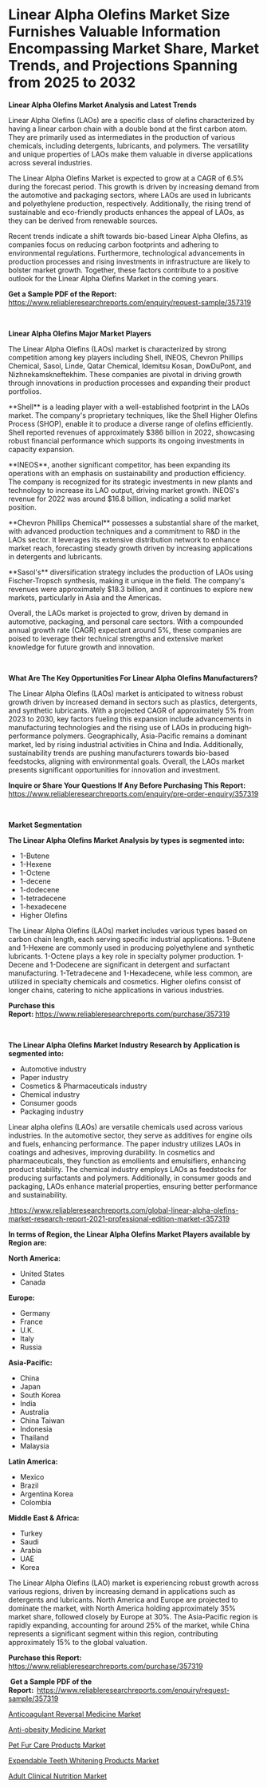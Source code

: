 <p><h1>Linear Alpha Olefins Market Size Furnishes Valuable Information Encompassing Market Share, Market Trends, and Projections Spanning from 2025 to 2032</h1></p><p><strong>Linear Alpha Olefins Market Analysis and Latest Trends</strong></p>
<p><p>Linear Alpha Olefins (LAOs) are a specific class of olefins characterized by having a linear carbon chain with a double bond at the first carbon atom. They are primarily used as intermediates in the production of various chemicals, including detergents, lubricants, and polymers. The versatility and unique properties of LAOs make them valuable in diverse applications across several industries.</p><p>The Linear Alpha Olefins Market is expected to grow at a CAGR of 6.5% during the forecast period. This growth is driven by increasing demand from the automotive and packaging sectors, where LAOs are used in lubricants and polyethylene production, respectively. Additionally, the rising trend of sustainable and eco-friendly products enhances the appeal of LAOs, as they can be derived from renewable sources. </p><p>Recent trends indicate a shift towards bio-based Linear Alpha Olefins, as companies focus on reducing carbon footprints and adhering to environmental regulations. Furthermore, technological advancements in production processes and rising investments in infrastructure are likely to bolster market growth. Together, these factors contribute to a positive outlook for the Linear Alpha Olefins Market in the coming years.</p></p>
<p><strong>Get a Sample PDF of the Report:&nbsp;</strong> <a href="https://www.reliableresearchreports.com/enquiry/request-sample/357319?utm_campaign=113&utm_medium=2&utm_source=Github&utm_content=ia&utm_term=16012025&utm_id=linear-alpha-olefins">https://www.reliableresearchreports.com/enquiry/request-sample/357319</a></p>
<p>&nbsp;</p>
<p><strong>Linear Alpha Olefins Major Market Players</strong></p>
<p><p>The Linear Alpha Olefins (LAOs) market is characterized by strong competition among key players including Shell, INEOS, Chevron Phillips Chemical, Sasol, Linde, Qatar Chemical, Idemitsu Kosan, DowDuPont, and Nizhnekamskneftekhim. These companies are pivotal in driving growth through innovations in production processes and expanding their product portfolios.</p><p>**Shell** is a leading player with a well-established footprint in the LAOs market. The company's proprietary techniques, like the Shell Higher Olefins Process (SHOP), enable it to produce a diverse range of olefins efficiently. Shell reported revenues of approximately $386 billion in 2022, showcasing robust financial performance which supports its ongoing investments in capacity expansion.</p><p>**INEOS**, another significant competitor, has been expanding its operations with an emphasis on sustainability and production efficiency. The company is recognized for its strategic investments in new plants and technology to increase its LAO output, driving market growth. INEOS's revenue for 2022 was around $16.8 billion, indicating a solid market position.</p><p>**Chevron Phillips Chemical** possesses a substantial share of the market, with advanced production techniques and a commitment to R&D in the LAOs sector. It leverages its extensive distribution network to enhance market reach, forecasting steady growth driven by increasing applications in detergents and lubricants.</p><p>**Sasol's** diversification strategy includes the production of LAOs using Fischer-Tropsch synthesis, making it unique in the field. The company's revenues were approximately $18.3 billion, and it continues to explore new markets, particularly in Asia and the Americas.</p><p>Overall, the LAOs market is projected to grow, driven by demand in automotive, packaging, and personal care sectors. With a compounded annual growth rate (CAGR) expectant around 5%, these companies are poised to leverage their technical strengths and extensive market knowledge for future growth and innovation.</p></p>
<p>&nbsp;</p>
<p><strong>What Are The Key Opportunities For Linear Alpha Olefins Manufacturers?</strong></p>
<p><p>The Linear Alpha Olefins (LAOs) market is anticipated to witness robust growth driven by increased demand in sectors such as plastics, detergents, and synthetic lubricants. With a projected CAGR of approximately 5% from 2023 to 2030, key factors fueling this expansion include advancements in manufacturing technologies and the rising use of LAOs in producing high-performance polymers. Geographically, Asia-Pacific remains a dominant market, led by rising industrial activities in China and India. Additionally, sustainability trends are pushing manufacturers towards bio-based feedstocks, aligning with environmental goals. Overall, the LAOs market presents significant opportunities for innovation and investment.</p></p>
<p><strong>Inquire or Share Your Questions If Any Before Purchasing This Report:</strong> <a href="https://www.reliableresearchreports.com/enquiry/pre-order-enquiry/357319?utm_campaign=113&utm_medium=2&utm_source=Github&utm_content=ia&utm_term=16012025&utm_id=linear-alpha-olefins">https://www.reliableresearchreports.com/enquiry/pre-order-enquiry/357319</a></p>
<p>&nbsp;</p>
<p><strong>Market Segmentation</strong></p>
<p><strong>The Linear Alpha Olefins Market Analysis by types is segmented into:</strong></p>
<p><ul><li>1-Butene</li><li>1-Hexene</li><li>1-Octene</li><li>1-decene</li><li>1-dodecene</li><li>1-tetradecene</li><li>1-hexadecene</li><li>Higher Olefins</li></ul></p>
<p><p>The Linear Alpha Olefins (LAOs) market includes various types based on carbon chain length, each serving specific industrial applications. 1-Butene and 1-Hexene are commonly used in producing polyethylene and synthetic lubricants. 1-Octene plays a key role in specialty polymer production. 1-Decene and 1-Dodecene are significant in detergent and surfactant manufacturing. 1-Tetradecene and 1-Hexadecene, while less common, are utilized in specialty chemicals and cosmetics. Higher olefins consist of longer chains, catering to niche applications in various industries.</p></p>
<p><strong>Purchase this Report:&nbsp;</strong><a href="https://www.reliableresearchreports.com/purchase/357319?utm_campaign=113&utm_medium=2&utm_source=Github&utm_content=ia&utm_term=16012025&utm_id=linear-alpha-olefins">https://www.reliableresearchreports.com/purchase/357319</a></p>
<p>&nbsp;</p>
<p><strong>The Linear Alpha Olefins Market Industry Research by Application is segmented into:</strong></p>
<p><ul><li>Automotive industry</li><li>Paper industry</li><li>Cosmetics & Pharmaceuticals industry</li><li>Chemical industry</li><li>Consumer goods</li><li>Packaging industry</li></ul></p>
<p><p>Linear alpha olefins (LAOs) are versatile chemicals used across various industries. In the automotive sector, they serve as additives for engine oils and fuels, enhancing performance. The paper industry utilizes LAOs in coatings and adhesives, improving durability. In cosmetics and pharmaceuticals, they function as emollients and emulsifiers, enhancing product stability. The chemical industry employs LAOs as feedstocks for producing surfactants and polymers. Additionally, in consumer goods and packaging, LAOs enhance material properties, ensuring better performance and sustainability.</p></p>
<p><a href="https://www.reliableresearchreports.com/global-linear-alpha-olefins-market-research-report-2021-professional-edition-market-r357319?utm_campaign=113&utm_medium=2&utm_source=Github&utm_content=ia&utm_term=16012025&utm_id=linear-alpha-olefins">&nbsp;https://www.reliableresearchreports.com/global-linear-alpha-olefins-market-research-report-2021-professional-edition-market-r357319</a></p>
<p><strong>In terms of Region, the Linear Alpha Olefins Market Players available by Region are:</strong></p>
<p>
    <p> <strong> North America: </strong>
        <ul>
            <li>United States</li>
            <li>Canada</li>
        </ul>
        </p> 
    <p> <strong> Europe: </strong>
        <ul>
            <li>Germany</li>
            <li>France</li>
            <li>U.K.</li>
            <li>Italy</li>
            <li>Russia</li>
        </ul>
        </p> 
    <p> <strong> Asia-Pacific: </strong>
        <ul>
            <li>China</li>
            <li>Japan</li>
            <li>South Korea</li>
            <li>India</li>
            <li>Australia</li>
            <li>China Taiwan</li>
            <li>Indonesia</li>
            <li>Thailand</li>
            <li>Malaysia</li>
        </ul>
        </p> 
    <p> <strong> Latin America: </strong>
        <ul>
            <li>Mexico</li>
            <li>Brazil</li>
            <li>Argentina Korea</li>
            <li>Colombia</li>
        </ul>
        </p> 
    <p> <strong> Middle East & Africa: </strong>
        <ul>
            <li>Turkey</li>
            <li>Saudi</li>
            <li>Arabia</li>
            <li>UAE</li>
            <li>Korea</li>
        </ul>
    </p>
    </p>
<p><p>The Linear Alpha Olefins (LAO) market is experiencing robust growth across various regions, driven by increasing demand in applications such as detergents and lubricants. North America and Europe are projected to dominate the market, with North America holding approximately 35% market share, followed closely by Europe at 30%. The Asia-Pacific region is rapidly expanding, accounting for around 25% of the market, while China represents a significant segment within this region, contributing approximately 15% to the global valuation.</p></p>
<p><strong>Purchase this Report: </strong><a href="https://www.reliableresearchreports.com/purchase/357319?utm_campaign=113&utm_medium=2&utm_source=Github&utm_content=ia&utm_term=16012025&utm_id=linear-alpha-olefins">https://www.reliableresearchreports.com/purchase/357319</a></p>
<p>&nbsp;<strong>Get a Sample PDF of the Report:&nbsp;&nbsp;</strong><a href="https://www.reliableresearchreports.com/enquiry/request-sample/357319?utm_campaign=113&utm_medium=2&utm_source=Github&utm_content=ia&utm_term=16012025&utm_id=linear-alpha-olefins">https://www.reliableresearchreports.com/enquiry/request-sample/357319</a></p>
<p><strong></strong></p>
<p><p><a href="https://github.com/locarol73/Market-Research-Report-List-1/blob/main/anticoagulant-reversal-medicine-market.md?utm_campaign=113&utm_medium=2&utm_source=Github&utm_content=ia&utm_term=16012025&utm_id=linear-alpha-olefins">Anticoagulant Reversal Medicine Market</a></p><p><a href="https://github.com/rileymgdorcas/Market-Research-Report-List-1/blob/main/anti-obesity-medicine-market.md?utm_campaign=113&utm_medium=2&utm_source=Github&utm_content=ia&utm_term=16012025&utm_id=linear-alpha-olefins">Anti-obesity Medicine Market</a></p><p><a href="https://github.com/lehumiston1971679/Market-Research-Report-List-1/blob/main/pet-fur-care-products-market.md?utm_campaign=113&utm_medium=2&utm_source=Github&utm_content=ia&utm_term=16012025&utm_id=linear-alpha-olefins">Pet Fur Care Products Market</a></p><p><a href="https://github.com/LilianFaulkner65/Market-Research-Report-List-1/blob/main/expendable-teeth-whitening-products-market.md?utm_campaign=113&utm_medium=2&utm_source=Github&utm_content=ia&utm_term=16012025&utm_id=linear-alpha-olefins">Expendable Teeth Whitening Products Market</a></p><p><a href="https://github.com/SamiaChowdhury801/Market-Research-Report-List-1/blob/main/adult-clinical-nutrition-market.md?utm_campaign=113&utm_medium=2&utm_source=Github&utm_content=ia&utm_term=16012025&utm_id=linear-alpha-olefins">Adult Clinical Nutrition Market</a></p></p>